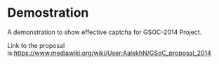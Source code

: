 Demostration
============

A demonstration to show effective captcha for GSOC-2014 Project.

Link to the proposal is:https://www.mediawiki.org/wiki/User:AalekhN/GSoC_proposal_2014
